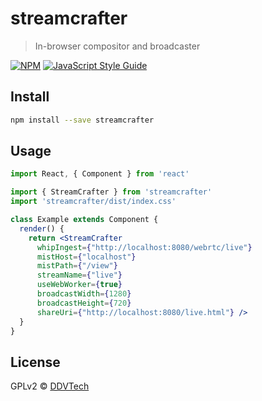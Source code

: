 # streamcrafter

> In-browser compositor and broadcaster

[![NPM](https://img.shields.io/npm/v/streamcrafter.svg)](https://www.npmjs.com/package/streamcrafter) [![JavaScript Style Guide](https://img.shields.io/badge/code_style-standard-brightgreen.svg)](https://standardjs.com)

## Install

```bash
npm install --save streamcrafter
```

## Usage

```jsx
import React, { Component } from 'react'

import { StreamCrafter } from 'streamcrafter'
import 'streamcrafter/dist/index.css'

class Example extends Component {
  render() {
    return <StreamCrafter
      whipIngest={"http://localhost:8080/webrtc/live"}
      mistHost={"localhost"}
      mistPath={"/view"}
      streamName={"live"}
      useWebWorker={true}
      broadcastWidth={1280}
      broadcastHeight={720}
      shareUri={"http://localhost:8080/live.html"} />
  }
}
```

## License

GPLv2 © [DDVTech](https://github.com/DDVTech)
